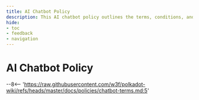 ```yaml
---
title: AI Chatbot Policy
description: This AI chatbot policy outlines the terms, conditions, and guidelines you agree to when accessing or using the AI chatbot provided through this Website.
hide:
- toc
- feedback
- navigation
---
```


# AI Chatbot Policy

--8<-- 'https://raw.githubusercontent.com/w3f/polkadot-wiki/refs/heads/master/docs/policies/chatbot-terms.md:5'
